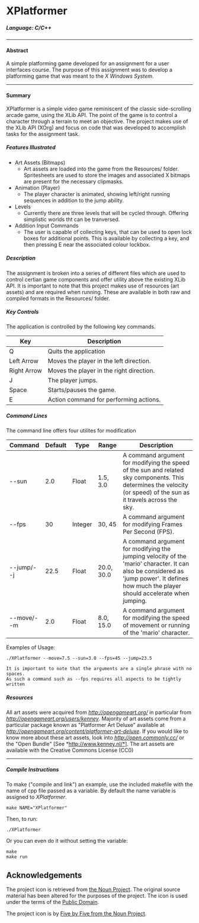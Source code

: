 # XPlatformer #
##### Language: C/C++
***
#### Abstract
A simple platforming game developed for an assignment for a user interfaces course.  The purpose of this assignment was to develop a platforming game that was meant to the *X Windows System*.  

***
#### Summary

XPlatformer is a simple video game reminiscent of the classic side-scrolling arcade game, using the XLib API.  The point of the game is to control a character through a terrain to meet an objective. The project makes use of the XLib API (XOrg) and focus on code that was developed to accomplish tasks for the assignment task.  

##### Features Illustrated

* Art Assets (Bitmaps)
	* Art assets are loaded into the game from the Resources/ folder.  Spritesheets are used to store the images and associated X bitmaps are present for the necessary clipmasks.
* Animation  (Player)
	* The player character is animated, showing left/right running sequences in addition to the jump ability.
* Levels
	* Currently there are three levels that will be cycled through.  Offering simplistic worlds tht can be tranversed.
* Addition Input Commands
	* The user is capable of collecting keys, that can be used to open lock boxes for additional points.  This is available by collecting a key, and then pressing E near the associated colour lockbox.
	 
##### Description
The assignment is broken into a series of different files which are used to control certian game components and offer utility above the existing XLib API. It is important to note that this project makes use of resources (art assets) and are required when running.  These are available in both raw and compiled formats in the Resources/ folder.  

##### Key Controls
The application is controlled by the following key commands.

| **Key**			| **Description**		 							|
| ------------- 	| ------------- 								|
| Q  				| Quits the application  						|
| Left Arrow 		| Moves the player in the left direction.  		|
| Right Arrow 		| Moves the player in the right direction.      |
| J					| The player jumps.         					|
| Space				| Starts/pauses the game.       				|
| E					| Action command for performing actions.       	|	

##### Command Lines 

The command line offers four utilites for modification

| **Command**	| **Default**   | **Type** 		| **Range**		 | **Description**	 |
| ------------- | ------------- |-------------  | ------------- | -------------  |
| --sun 			| 2.0 			| Float			| 1.5, 3.0		| A command argument for modifying the speed of the sun and related sky components.  This determines the velocity (or speed) of the sun as it travels across the sky.|
| --fps 			| 30 			| Integer 		| 30, 45 		| A command argument for modifying Frames Per Second (FPS).|
| --jump/--j 	| 22.5 			| Float 		| 20.0, 30.0 	| A command argument for modifying the jumping velocity of the 'mario' character.  It can also be considered as 'jump power'.  It defines how much the player should accelerate when jumping. |
| --move/--m 	| 2.0 			| Float 		| 8.0, 15.0 	| A command argument for modifying the speed of movement or running of the 'mario' character.|

Examples of Usage:

	./XPlatformer --move=7.5 --sun=3.0 --fps=45 --jump=23.5
	
	It is important to note that the arguments are a single phrase with no spaces.  
	As such a command such as --fps requires all aspects to be tightly written

##### Resources
All art assets were acquired from *http://opengameart.org/* in particular from *http://opengameart.org/users/kenney*.  Majority of art assets come from a particular package known as "Platformer Art Deluxe" available at *http://opengameart.org/content/platformer-art-deluxe*.  If you would like to know more about these art assets, look into *http://open.commonly.cc/* or the "Open Bundle" [See *http://www.kenney.nl/*].  The art assets are available with the Creative Commons License (CC0)

---

##### Compile Instructions

To make ("compile and link") an example, use the included makefile with 
the name of cpp file passed as a variable. By default the name variable is
assigned to *XPlatformer*.

	make NAME="XPlatformer"
	
Then, to run:

	./XPlatformer

Or you can even do it without setting the variable:

	make
	make run

## Acknowledgements

The project icon is retrieved from [the Noun Project](docs/icon/icon.json). The original source material has been altered for the purposes of the project. The icon is used under the terms of the [Public Domain](https://creativecommons.org/publicdomain/zero/1.0/).

The project icon is by [Five by Five from the Noun Project](https://thenounproject.com/term/startup/38246/).